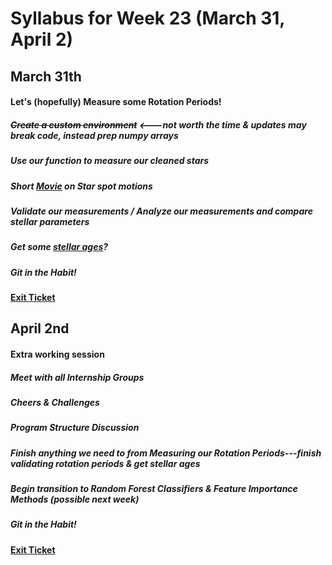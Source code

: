 # Syllabus for Week 23 (March 31, April 2)



## March 31th
#### Let's (hopefully) Measure some Rotation Periods!
##### ~~Create a custom environment~~ <---not worth the time & updates may break code, instead prep numpy arrays
##### Use our function to measure our cleaned stars
##### Short [Movie](https://www.youtube.com/watch?v=sASbVkK-p0w) on Star spot motions 
##### Validate our measurements / Analyze our measurements and compare stellar parameters
##### Get some [stellar ages](https://github.com/RuthAngus/stardate)?
##### Git in the Habit!
#### [Exit Ticket](https://docs.google.com/forms/d/e/1FAIpQLSfftMKYctEGVfuiOdgorBKmERJeUBgbRL4rlHf1-kWgpKU_Tg/viewform?usp=sf_link)



## April 2nd
#### Extra working session
##### Meet with all Internship Groups
##### Cheers & Challenges 
##### Program Structure Discussion
##### Finish anything we need to from Measuring our Rotation Periods---finish validating rotation periods & get stellar ages
##### Begin transition to Random Forest Classifiers & Feature Importance Methods (possible next week)
##### Git in the Habit!
#### [Exit Ticket](https://docs.google.com/forms/d/e/1FAIpQLSfftMKYctEGVfuiOdgorBKmERJeUBgbRL4rlHf1-kWgpKU_Tg/viewform?usp=sf_link)
